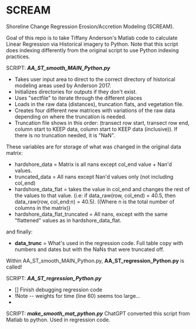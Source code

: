 # SCREAM
Shoreline Change Regression Erosion/Accretion Modeling (SCREAM). 

Goal of this repo is to take Tiffany Anderson's Matlab code to calculate Linear Regression via Historical imagery to Python. 
Note that this script does indexing differently from the original script to use Python indexing practices. 

SCRIPT: 
***AA_ST_smooth_MAIN_Python.py***
- Takes user input area to direct to the correct directory of historical modeling areas used by Anderson 2017. 
- Initializes directories for outputs if they don't exist.
- Uses "sectfile" to iterate through the different places
- Loads in the raw data (distances), truncation flats, and vegetation file.
- Creates four different new matrices with variations of the raw data depending on where the truncation is needed.
- Truncation file shows in this order: (transect row start, transect row end, column start to KEEP data, column start to KEEP data (inclusive)). If there is no truncation needed, it is "NaN".

These variables are for storage of what was changed in the original data matrix: 
* hardshore_data = Matrix is all nans except col_end value + Nan'd values.
* truncated_data = All nans except Nan'd values only (not including col_end)
* hardshore_data_flat = takes the value in col_end and changes the rest of the values to that value. (i.e: if data_raw(row, col_end) = 40.5, then data_raw(row, col_end:n) = 40.5). ((Where n is the total number of columns in the matrix))
* hardshore_data_flat_truncated = All nans, except with the same "flattened" values as in hardshore_data_flat.
  
and finally:

* **data_trunc** = What's used in the regression code. Full table copy with numbers and dates but with the NaNs that were truncated off.

Within AA_ST_smooth_MAIN_Python.py,  **AA_ST_regression_Python.py** is called! 


SCRIPT: 
***AA_ST_regression_Python.py***
* [] Finish debugging regression code
* !Note -- weights for time (line 60) seems too large...
* 

SCRIPT: 
***make_smooth_mat_python.py***
ChatGPT converted this script from Matlab to python. Used in regression code.
